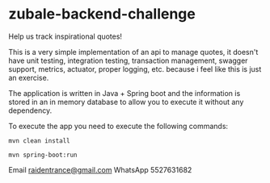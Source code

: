 # zubale-backend-challenge
Help us track inspirational quotes!

This is a very simple implementation of an api to manage quotes, it doesn't have unit testing, integration testing, transaction management, 
swagger support, metrics, actuator, proper logging, etc. because i feel like this is just an exercise.

The application is written in Java + Spring boot and the information is stored in an in memory database to allow you 
to execute it without any dependency.

To execute the app you need to execute the following commands:

`mvn clean install`

`mvn spring-boot:run`


Email raidentrance@gmail.com
WhatsApp 5527631682
